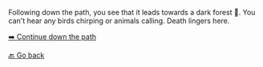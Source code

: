 Following down the path, you see that it leads towards a dark forest 🌳. You can't hear any birds chirping or animals calling. Death lingers here.

[➡️ Continue down the path](1.md)

[🔙 Go back](../3/1.md)
